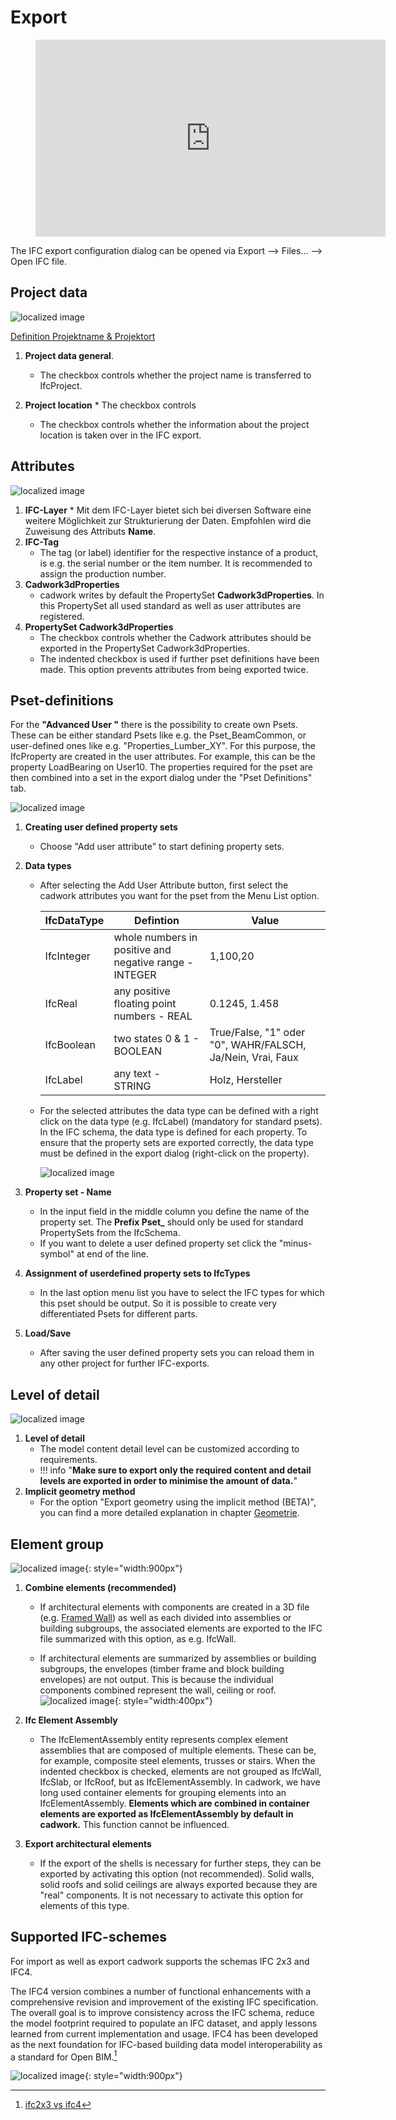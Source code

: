 # Export

<figure class="video_container">
  <iframe width="560" height="315" src="https://www.youtube.com/embed/rGLje-72664" title="YouTube video player" frameborder="0" allow="accelerometer; autoplay; clipboard-write; encrypted-media; gyroscope; picture-in-picture" allowfullscreen></iframe>
</figure>

The IFC export configuration dialog can be opened via Export --> Files... --> Open IFC file. 

## Project data
![localized image](../img/de/config1.png)

[Definition Projektname & Projektort](../2.Modellierung/modelling.en.md#ifcproject-ifcsite)

1. **Project data general**.
    * The checkbox controls whether the project name is transferred to IfcProject. 

2. **Project location** * The checkbox controls
    * The checkbox controls whether the information about the project location is taken over in the IFC export. 
	
## Attributes

![localized image](../img/de/config2.png)

1. **IFC-Layer**
		* Mit dem IFC-Layer bietet sich bei diversen Software eine weitere Möglichkeit zur Strukturierung der Daten. Empfohlen wird die Zuweisung des Attributs **Name**.
2.	**IFC-Tag**
    * The tag (or label) identifier for the respective instance of a product, is e.g. the serial number or the item number. It is recommended to assign the production number. 
3. **Cadwork3dProperties**
    *  cadwork writes by default the PropertySet **Cadwork3dProperties**. In this PropertySet all used standard as well as user attributes are registered. 
4. **PropertySet Cadwork3dProperties**
    * The checkbox controls whether the Cadwork attributes should be exported in the PropertySet Cadwork3dProperties. 
    * The indented checkbox is used if further pset definitions have been made. This option prevents attributes from being exported twice. 

##  Pset-definitions

For the **"Advanced User "** there is the possibility to create own Psets. These can be either standard Psets like e.g. the Pset_BeamCommon, or user-defined ones like e.g. "Properties_Lumber_XY". 
For this purpose, the IfcProperty are created in the user attributes. For example, this can be the property LoadBearing on User10. The properties required for the pset are then combined into a set in the export dialog under the "Pset Definitions" tab. 

![localized image](../img/de/config3.png)

1. **Creating user defined property sets**
    * Choose "Add user attribute" to start defining property sets.
	
2. **Data types** 
    * After selecting the Add User Attribute button, first select the cadwork attributes you want for the pset from the Menu List option.
    
        IfcDataType             | Defintion                                                 | Value         
        ------------------------|-----------------------------------------------------------|-----------------------------------
        IfcInteger              | whole numbers in positive and negative range - INTEGER	| 1,100,20        
        IfcReal	                | any positive floating point numbers - REAL     			| 0.1245, 1.458	                      
        IfcBoolean	            | two states 0 & 1 - BOOLEAN                     			| True/False, "1" oder "0", WAHR/FALSCH, Ja/Nein, Vrai, Faux
        IfcLabel                | any text - STRING		                                    | Holz, Hersteller      

    * For the selected attributes the data type can be defined with a right click on the data type (e.g. IfcLabel) (mandatory for standard psets). In the IFC schema, the data type is defined for each property. To ensure that the property sets are exported correctly, the data type must be defined in the export dialog (right-click on the property).

        ![localized image](../img/pset.gif)

3. **Property set - Name**
    * In the input field in the middle column you define the name of the property set. The **Prefix Pset_** should only be used for standard PropertySets from the IfcSchema. 
	* If you want to delete a user defined property set click the "minus-symbol" at end of the line.

4. **Assignment of userdefined property sets to IfcTypes**
    * In the last option menu list you have to select the IFC types for which this pset should be output. So it is possible to create very differentiated Psets for different parts.

5. **Load/Save**
    * After saving the user defined property sets you can reload them in any other project for further IFC-exports.

## Level of detail

![localized image](../img/de/config4.png)

1. **Level of detail** 
    * The model content detail level can be customized according to requirements. 
    * !!! info "**Make sure to export only the required content and detail levels are exported in order to minimise the amount of data.**"
2. **Implicit geometry method**
    * For the option "Export geometry using the implicit method (BETA)", you can find a more detailed explanation in chapter [Geometrie](../index.md#geometrie).


## Element group

![localized image](../img/de/config5.png){: style="width:900px"}

1. **Combine elements (recommended)**
    * If architectural elements with components are created in a 3D file (e.g. [Framed Wall](../5.Beispiele/examples.en.md)) as well as each divided into assemblies or building subgroups, the associated elements are exported to the IFC file summarized with this option, as e.g. IfcWall.

    * If architectural elements are summarized by assemblies or building subgroups, the envelopes (timber frame and block building envelopes) are not output. This is because the individual components combined represent the wall, ceiling or roof.
    ![localized image](../img/wall.png "https://standards.buildingsmart.org/IFC/DEV/IFC4_3/RC1/HTML/schema/ifcsharedbldgelements/lexical/ifcwallelementedcase.htm"){: style="width:400px"}

2. **Ifc Element Assembly**

    * The IfcElementAssembly entity represents complex element assemblies that are composed of multiple elements. These can be, for example, composite steel elements, trusses or stairs. When the indented checkbox is checked, elements are not grouped as IfcWall, IfcSlab, or IfcRoof, but as IfcElementAssembly. 
    In cadwork, we have long used container elements for grouping elements into an IfcElementAssembly. **Elements which are combined in container elements are exported as IfcElementAssembly by default in cadwork.** This function cannot be influenced. 


3. **Export architectural elements**

    * If the export of the shells is necessary for further steps, they can be exported by activating this option (not recommended). Solid walls, solid roofs and solid ceilings are always exported because they are "real" components. It is not necessary to activate this option for elements of this type.


## Supported IFC-schemes

For import as well as export cadwork supports the schemas IFC 2x3 and IFC4.<br/>

The IFC4 version combines a number of functional enhancements with a comprehensive revision and improvement of the existing IFC specification. The overall goal is to improve consistency across the IFC schema, reduce the model footprint required to populate an IFC dataset, and apply lessons learned from current implementation and usage. IFC4 has been developed as the next foundation for IFC-based building data model interoperability as a standard for Open BIM.[^6]

![localized image](../img/version.gif){: style="width:900px"}


[^6]: [ifc2x3 vs ifc4](https://standards.buildingsmart.org/IFC/DEV/IFC4_2/FINAL/HTML/annex/annex-f/ifc2x3-to-ifc4/index.htm)